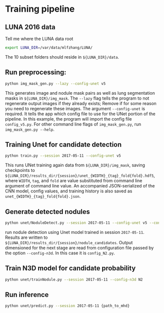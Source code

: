 # Training pipeline
## LUNA 2016 data

Tell me where the LUNA data root
```sh
export LUNA_DIR=/var/data/mlfzhang/LUNA/
```
The 10 subset folders should reside in `${LUNA_DIR}/data`.

## Run preprocessing:
```sh
python img_mask_gen.py --lazy --config-unet v5
```
This generates image and nodule mask pairs
as well as lung segmentation masks
in `${LUNA_DIR}/img_mask`.
The `--lazy` flag tells the program to not regenerate output images if they already exists;
Remove if for some reason you need to regenerate these images.
The argument `--config-unet` is required.
It tells the app which config file to use for the UNet portion of the pipeline.
In this example, the program will import the config file `config_v5.py`.
For other command line flags of `img_mask_gen.py`, run `img_mask_gen.py --help`.

## Training Unet for candidate detection
```sh
python train.py --session 2017-05-11 --config-unet v5
```
This runs UNet training again data from `${LUNA_DIR}/img_mask`,
saving checkpoints to `${LUNA_DIR}/results_dir/{session}/unet_{WIDTH}_{tag}_fold{fold}.hdf5`,
where `WIDTH`, `tag`, and `fold` are value substituted from command line argument of command line value.
An accompanied JSON-serialized of the CNN model, config values, and training history
is also saved as `unet_{WIDTH}_{tag}_fold{fold}.json`.

## Generate detected nodules
```sh
python unet/NoduleDetect.py --session 2017-05-11 --config-unet v5 --config-n3d N2
```
run nodule detection using Unet model trained in session `2017-05-11`.
Results are written to `${LUNA_DIR}/results_dir/{session}/nodule_candidates`.
Output dimensioned for the next stage are read from configuration file passed by the option `--config-n3d`.
In this case it is `config_N2.py`.

## Train N3D model for candidate probability
```sh
python unet/trainNodule.py --session 2017-05-11 --config-n3d N2
```

## Run inference
```sh
python unet/predict.py --session 2017-05-11 {path_to_mhd}
```
